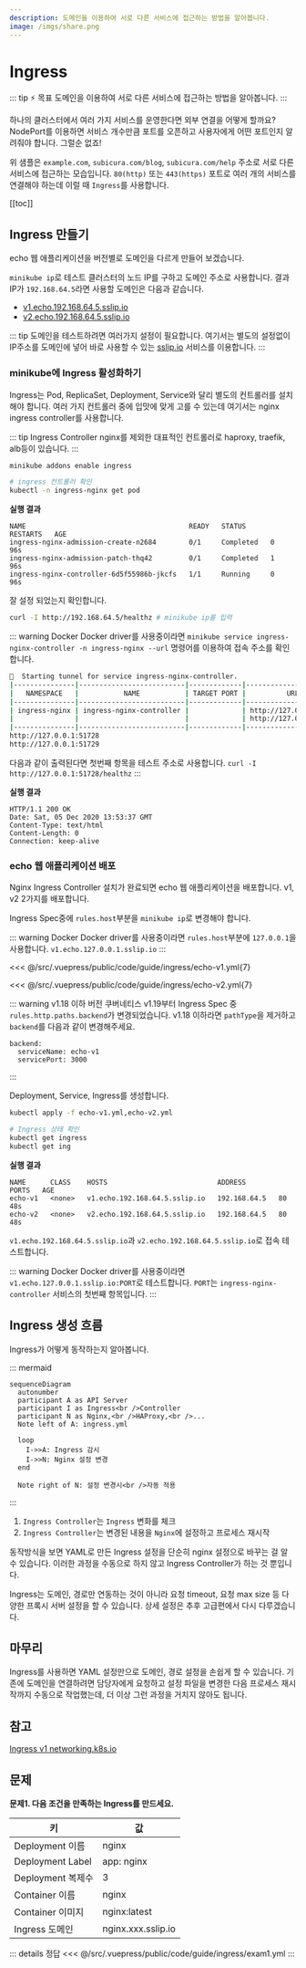 ```yaml
---
description: 도메인을 이용하여 서로 다른 서비스에 접근하는 방법을 알아봅니다.
image: /imgs/share.png
---
```


# Ingress

::: tip ⚡️ 목표
도메인을 이용하여 서로 다른 서비스에 접근하는 방법을 알아봅니다.
:::

하나의 클러스터에서 여러 가지 서비스를 운영한다면 외부 연결을 어떻게 할까요? NodePort를 이용하면 서비스 개수만큼 포트를 오픈하고 사용자에게 어떤 포트인지 알려줘야 합니다. 그럴순 없죠!

<custom-image src="/imgs/guide/ingress/ingress.png" alt="ingress" />

위 샘플은 `example.com`, `subicura.com/blog`, `subicura.com/help` 주소로 서로 다른 서비스에 접근하는 모습입니다. `80(http)` 또는 `443(https)` 포트로 여러 개의 서비스를 연결해야 하는데 이럴 때 `Ingress`를 사용합니다.

[[toc]]

## Ingress 만들기

echo 웹 애플리케이션을 버전별로 도메인을 다르게 만들어 보겠습니다.

`minikube ip`로 테스트 클러스터의 노드 IP를 구하고 도메인 주소로 사용합니다. 결과 IP가 `192.168.64.5`라면 사용할 도메인은 다음과 같습니다.

- [v1.echo.192.168.64.5.sslip.io](http://v1.echo.192.168.64.5.sslip.io)
- [v2.echo.192.168.64.5.sslip.io](http://v2.echo.192.168.64.5.sslip.io)

::: tip
도메인을 테스트하려면 여러가지 설정이 필요합니다. 여기서는 별도의 설정없이 IP주소를 도메인에 넣어 바로 사용할 수 있는 [sslip.io](https://sslip.io) 서비스를 이용합니다.
:::

### minikube에 Ingress 활성화하기

Ingress는 Pod, ReplicaSet, Deployment, Service와 달리 별도의 컨트롤러를 설치해야 합니다. 여러 가지 컨트롤러 중에 입맛에 맞게 고를 수 있는데 여기서는 nginx ingress controller를 사용합니다.

::: tip Ingress Controller
nginx를 제외한 대표적인 컨트롤러로 haproxy, traefik, alb등이 있습니다.
:::

```sh
minikube addons enable ingress

# ingress 컨트롤러 확인
kubectl -n ingress-nginx get pod
```

**실행 결과**

```{2-4}
NAME                                        READY   STATUS      RESTARTS   AGE
ingress-nginx-admission-create-n2684        0/1     Completed   0          96s
ingress-nginx-admission-patch-thq42         0/1     Completed   1          96s
ingress-nginx-controller-6d5f55986b-jkcfs   1/1     Running     0          96s
```

잘 설정 되었는지 확인합니다.

```sh
curl -I http://192.168.64.5/healthz # minikube ip를 입력
```

::: warning Docker
Docker driver를 사용중이라면 `minikube service ingress-nginx-controller -n ingress-nginx --url` 명령어를 이용하여 접속 주소를 확인합니다.

```sh
🏃  Starting tunnel for service ingress-nginx-controller.
|---------------|--------------------------|-------------|------------------------|
|   NAMESPACE   |           NAME           | TARGET PORT |          URL           |
|---------------|--------------------------|-------------|------------------------|
| ingress-nginx | ingress-nginx-controller |             | http://127.0.0.1:51728 |
|               |                          |             | http://127.0.0.1:51729 |
|---------------|--------------------------|-------------|------------------------|
http://127.0.0.1:51728
http://127.0.0.1:51729
```

다음과 같이 출력된다면 첫번째 항목을 테스트 주소로 사용합니다. `curl -I http://127.0.0.1:51728/healthz`
:::

**실행 결과**

```
HTTP/1.1 200 OK
Date: Sat, 05 Dec 2020 13:53:37 GMT
Content-Type: text/html
Content-Length: 0
Connection: keep-alive
```

### echo 웹 애플리케이션 배포

Nginx Ingress Controller 설치가 완료되면 echo 웹 애플리케이션을 배포합니다. v1, v2 2가지를 배포합니다.

Ingress Spec중에 `rules.host`부분을 `minikube ip`로 변경해야 합니다.

::: warning Docker
Docker driver를 사용중이라면 `rules.host`부분에 `127.0.0.1`을 사용합니다. `v1.echo.127.0.0.1.sslip.io`
:::

<<< @/src/.vuepress/public/code/guide/ingress/echo-v1.yml{7}
<code-link link="guide/ingress/echo-v1.yml"/>

<<< @/src/.vuepress/public/code/guide/ingress/echo-v2.yml{7}
<code-link link="guide/ingress/echo-v2.yml"/>

::: warning v1.18 이하 버전
쿠버네티스 v1.19부터 Ingress Spec 중 `rules.http.paths.backend`가 변경되었습니다. v1.18 이하라면 `pathType`을 제거하고 `backend`를 다음과 같이 변경해주세요.

```
backend:
  serviceName: echo-v1
  servicePort: 3000
```

:::

Deployment, Service, Ingress를 생성합니다.

```sh
kubectl apply -f echo-v1.yml,echo-v2.yml

# Ingress 상태 확인
kubectl get ingress
kubectl get ing
```

**실행 결과**

```{2,3}
NAME      CLASS    HOSTS                           ADDRESS        PORTS   AGE
echo-v1   <none>   v1.echo.192.168.64.5.sslip.io   192.168.64.5   80      48s
echo-v2   <none>   v2.echo.192.168.64.5.sslip.io   192.168.64.5   80      48s
```

`v1.echo.192.168.64.5.sslip.io`과 `v2.echo.192.168.64.5.sslip.io`로 접속 테스트합니다.

::: warning Docker
Docker driver를 사용중이라면 `v1.echo.127.0.0.1.sslip.io:PORT`로 테스트합니다. `PORT`는 `ingress-nginx-controller` 서비스의 첫번째 항목입니다.
:::

## Ingress 생성 흐름

Ingress가 어떻게 동작하는지 알아봅니다.

::: mermaid

```mermaid
sequenceDiagram
  autonumber
  participant A as API Server
  participant I as Ingress<br />Controller
  participant N as Nginx,<br />HAProxy,<br />...
  Note left of A: ingress.yml

  loop
    I->>A: Ingress 감시
    I->>N: Nginx 설정 변경
  end

  Note right of N: 설정 변경시<br />자동 적용
```

:::

1. `Ingress Controller`는 `Ingress` 변화를 체크
2. `Ingress Controller`는 변경된 내용을 `Nginx`에 설정하고 프로세스 재시작

동작방식을 보면 YAML로 만든 Ingress 설정을 단순히 nginx 설정으로 바꾸는 걸 알 수 있습니다. 이러한 과정을 수동으로 하지 않고 Ingress Controller가 하는 것 뿐입니다.

Ingress는 도메인, 경로만 연동하는 것이 아니라 요청 timeout, 요청 max size 등 다양한 프록시 서버 설정을 할 수 있습니다. 상세 설정은 추후 고급편에서 다시 다루겠습니다.

## 마무리

Ingress를 사용하면 YAML 설정만으로 도메인, 경로 설정을 손쉽게 할 수 있습니다. 기존에 도메인을 연결하려면 담당자에게 요청하고 설정 파일을 변경한 다음 프로세스 재시작까지 수동으로 작업했는데, 더 이상 그런 과정을 거치지 않아도 됩니다.

## 참고

[Ingress v1 networking.k8s.io](https://kubernetes.io/docs/reference/generated/kubernetes-api/v1.23/#ingress-v1-networking-k8s-io)

## 문제

**문제1. 다음 조건을 만족하는 Ingress를 만드세요.**

| 키                | 값                 |
| ----------------- | ------------------ |
| Deployment 이름   | nginx              |
| Deployment Label  | app: nginx         |
| Deployment 복제수 | 3                  |
| Container 이름    | nginx              |
| Container 이미지  | nginx:latest       |
| Ingress 도메인    | nginx.xxx.sslip.io |

::: details 정답
<<< @/src/.vuepress/public/code/guide/ingress/exam1.yml
<code-link link="guide/ingress/exam1.yml"/>
:::
